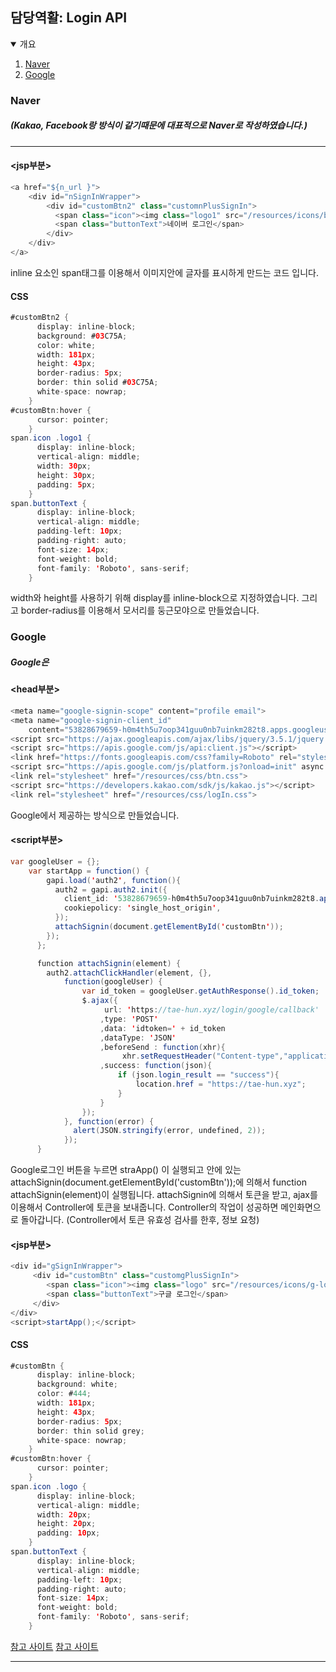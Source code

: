 ## 담당역활: Login API
<details open="open">
  <summary>개요</summary>
  <ol>
    <li><a href="#Naver">Naver</a></li>
    <li><a href="#Google">Google</a></li>
  </ol>
</details>

### Naver
##### (Kakao, Facebook랑 방식이 같기때문에 대표적으로 Naver로 작성하였습니다.)
------------------------------------------------------------------

#### <jsp부분>

```java
<a href="${n_url }">
	<div id="nSignInWrapper">
	    <div id="customBtn2" class="customnPlusSignIn">
	      <span class="icon"><img class="logo1" src="/resources/icons/btnG_아이콘사각.png"></span>
	      <span class="buttonText">네이버 로그인</span>
	    </div>
	</div>
</a>
```
inline 요소인 span태그를 이용해서 이미지안에 글자를 표시하게 만드는 코드 입니다.
#### CSS
```java
#customBtn2 {
      display: inline-block;
      background: #03C75A;
      color: white;
      width: 181px;
      height: 43px;
      border-radius: 5px;
      border: thin solid #03C75A;
      white-space: nowrap;
    }
#customBtn:hover {
      cursor: pointer;
    }
span.icon .logo1 {
      display: inline-block;
      vertical-align: middle;
      width: 30px;
      height: 30px;
      padding: 5px;
    }
span.buttonText {
      display: inline-block;
      vertical-align: middle;
      padding-left: 10px;
      padding-right: auto;
      font-size: 14px;
      font-weight: bold;
      font-family: 'Roboto', sans-serif;
    }
```
width와 height를 사용하기 위해 display를 inline-block으로 지정하였습니다.
그리고 border-radius를 이용해서 모서리를 둥근모야으로 만들었습니다.
### Google
##### Google은 
#### <head부분>
```java
<meta name="google-signin-scope" content="profile email">
<meta name="google-signin-client_id"
	content="53828679659-h0m4th5u7oop341guu0nb7uinkm282t8.apps.googleusercontent.com">
<script src="https://ajax.googleapis.com/ajax/libs/jquery/3.5.1/jquery.min.js"></script>
<script src="https://apis.google.com/js/api:client.js"></script>
<link href="https://fonts.googleapis.com/css?family=Roboto" rel="stylesheet" type="text/css">
<script src="https://apis.google.com/js/platform.js?onload=init" async defer></script>
<link rel="stylesheet" href="/resources/css/btn.css">
<script src="https://developers.kakao.com/sdk/js/kakao.js"></script>
<link rel="stylesheet" href="/resources/css/logIn.css">
```
Google에서 제공하는 방식으로 만들었습니다.
#### <script부분>
```java
var googleUser = {};
	var startApp = function() {
	    gapi.load('auth2', function(){
	      auth2 = gapi.auth2.init({
	        client_id: '53828679659-h0m4th5u7oop341guu0nb7uinkm282t8.apps.googleusercontent.com',
	        cookiepolicy: 'single_host_origin',
	      });
	      attachSignin(document.getElementById('customBtn'));
	    });
	  };

	  function attachSignin(element) {
	    auth2.attachClickHandler(element, {},
	        function(googleUser) {
	    		var id_token = googleUser.getAuthResponse().id_token;
	    		$.ajax({
	        		 url: 'https://tae-hun.xyz/login/google/callback'
	        		,type: 'POST'
	        		,data: 'idtoken=' + id_token
	        		,dataType: 'JSON'
	        		,beforeSend : function(xhr){
	        			 xhr.setRequestHeader("Content-type","application/x-www-form-urlencoded"); }
	        		,success: function(json){
	        			if (json.login_result == "success"){
	        				location.href = "https://tae-hun.xyz";
	        			}
	        		}
	        	});	
	        }, function(error) {
	          alert(JSON.stringify(error, undefined, 2));
	        });
	  }
 ```
 Google로그인 버튼을 누르면 straApp() 이 실행되고 안에 있는 attachSignin(document.getElementById('customBtn'));에 의해서  function attachSignin(element)이 실행됩니다.
 attachSignin에 의해서 토큰을 받고, ajax를 이용해서 Controller에 토큰을 보내줍니다. Controller의 작업이 성공하면 메인화면으로 돌아갑니다. (Controller에서 토큰 유효성 검사를 한후, 정보 요청)
 #### <jsp부분>
 ```java
 <div id="gSignInWrapper">
	  <div id="customBtn" class="customgPlusSignIn">
	     <span class="icon"><img class="logo" src="/resources/icons/g-logo.png"> </span>
	     <span class="buttonText">구글 로그인</span>
	  </div> 
</div>
<script>startApp();</script>
 ```
 
 #### CSS
```java
#customBtn {
      display: inline-block;
      background: white;
      color: #444;
      width: 181px;
      height: 43px;
      border-radius: 5px;
      border: thin solid grey;
      white-space: nowrap;
    }
#customBtn:hover {
      cursor: pointer;
    }
span.icon .logo {
      display: inline-block;
      vertical-align: middle;
      width: 20px;
      height: 20px;
      padding: 10px;
    }
span.buttonText {
      display: inline-block;
      vertical-align: middle;
      padding-left: 10px;
      padding-right: auto;
      font-size: 14px;
      font-weight: bold;
      font-family: 'Roboto', sans-serif;
    }
```
  <a href="https://developers.google.com/identity/sign-in/web/build-button">참고 사이트</a>
  <a href="https://cloud.google.com/compute/docs/tutorials/javascript-guide">참고 사이트</a>

-------------------------------------------------------------
